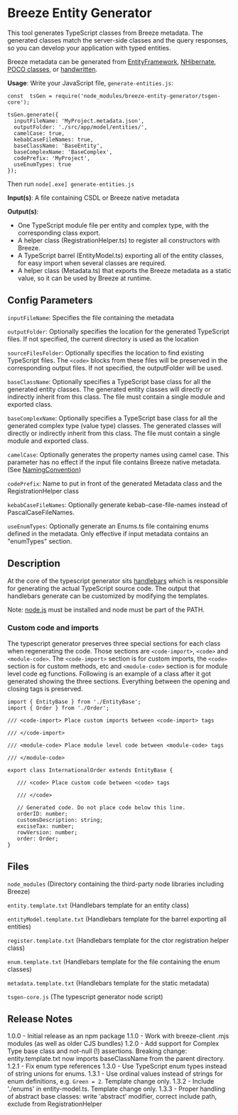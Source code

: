 # Breeze Entity Generator

This tool generates TypeScript classes from Breeze metadata.  The generated classes match the server-side classes and the 
query responses, so you can develop your application with typed entities.

Breeze metadata can be generated from [EntityFramework](https://github.com/Breeze/northwind-demo/blob/master/server/STEPS-Server-NET5.md#configure-the-program-class-to-generate-metadata), [NHibernate](https://github.com/Breeze/breeze.server.net/blob/master/AspNet/Breeze.ContextProvider.NH/NHMetadataBuilder.cs), [POCO
classes](https://github.com/Breeze/breeze.tooling/tree/master/PocoMetadata), or [handwritten](http://breeze.github.io/doc-js/metadata-by-hand-details.html).

**Usage**:	Write your JavaScript file, `generate-entities.js`:
```
const  tsGen = require('node_modules/breeze-entity-generator/tsgen-core');

tsGen.generate({
  inputFileName: 'MyProject.metadata.json',
  outputFolder: './src/app/model/entities/',
  camelCase: true,
  kebabCaseFileNames: true,
  baseClassName: 'BaseEntity',
  baseComplexName: 'BaseComplex',
  codePrefix: 'MyProject',
  useEnumTypes: true
});
```
Then run `node[.exe] generate-entities.js`

**Input(s)**:	A file containing CSDL or Breeze native metadata

**Output(s)**:

- One TypeScript module file per entity and complex type, with the corresponding class export.  
- A helper class (RegistrationHelper.ts) to register all constructors with Breeze.
- A TypeScript barrel (EntityModel.ts) exporting all of the entity classes, for easy import when several classes are required.  
- A helper class (Metadata.ts) that exports the Breeze metadata as a static value, so it can be used by Breeze at runtime. 

## Config Parameters

`inputFileName`: Specifies the file containing the metadata

`outputFolder`: Optionally specifies the location for the generated TypeScript files. If not specified, the current directory is used as the location

`sourceFilesFolder`: Optionally specifies the location to find existing TypeScript files.  The `<code>` blocks from these files will be preserved in the corresponding output files.  If not specified, the outputFolder will be used.

`baseClassName`: Optionally specifies a TypeScript base class for all the generated entity classes. The generated entity classes will directly or indirectly inherit from this class. The file must contain a single module and exported class.

`baseComplexName`: Optionally specifies a TypeScript base class for all the generated complex type (value type) classes. The generated classes will directly or indirectly inherit from this class. The file must contain a single module and exported class.

`camelCase`: Optionally generates the property names using camel case. This parameter has no effect if the input file contains Breeze native metadata. (See [NamingConvention](http://breeze.github.io/doc-js/api-docs/classes/namingconvention.html#camelcase))

`codePrefix`: Name to put in front of the generated Metadata class and the RegistrationHelper class

`kebabCaseFileNames`: Optionally generate kebab-case-file-names instead of PascalCaseFileNames.

`useEnumTypes`: Optionally generate an Enums.ts file containing enums defined in the metadata.  Only effective if input metadata contains an "enumTypes" section.

## Description
At the core of the typescript generator sits [handlebars](http://handlebarsjs.com/) which is responsible for generating the actual TypeScript source code. The output that handlebars generate can be customized by modifying the templates.

Note: [node.js](http://nodejs.org/) must be installed and node must be part of the PATH.

### Custom code and imports

The typescript generator preserves three special sections for each class when regenerating the code. Those sections are `<code-import>`, `<code>` and `<module-code>`. The `<code-import>` section is for custom imports, the `<code>` section is for custom methods, etc and `<module-code>` section is for module level code eg functions.  Following is an example of a class after it got generated showing the three sections. Everything between the opening and closing tags is preserved.

```
import { EntityBase } from './EntityBase';
import { Order } from './Order';

/// <code-import> Place custom imports between <code-import> tags

/// </code-import>

/// <module-code> Place module level code between <module-code> tags

/// </module-code>

export class InternationalOrder extends EntityBase {

   /// <code> Place custom code between <code> tags
   
   /// </code>

   // Generated code. Do not place code below this line.
   orderID: number;
   customsDescription: string;
   exciseTax: number;
   rowVersion: number;
   order: Order;
}
```


## Files	

`node_modules` (Directory containing the third-party node libraries including Breeze)

`entity.template.txt` (Handlebars template for an entity class)

`entityModel.template.txt` (Handlebars template for the barrel exporting all entities)

`register.template.txt` (Handlebars template for the ctor registration helper class)

`enum.template.txt` (Handlebars template for the file containing the enum classes)

`metadata.template.txt` (Handlebars template for the static metadata)

`tsgen-core.js` (The typescript generator node script)


## Release Notes

1.0.0 - Initial release as an npm package
1.1.0 - Work with breeze-client .mjs modules (as well as older CJS bundles)
1.2.0 - Add support for Complex Type base class and not-null (!) assertions.  Breaking change: entity.template.txt now imports baseClassName from the parent directory.
1.2.1 - Fix enum type references
1.3.0 - Use TypeScript enum types instead of string unions for enums.
1.3.1 - Use ordinal values instead of strings for enum definitions, e.g. `Green = 2`.  Template change only.
1.3.2 - Include './enums' in entity-model.ts.  Template change only.
1.3.3 - Proper handling of abstract base classes: write 'abstract' modifier, correct include path, exclude from RegistrationHelper
